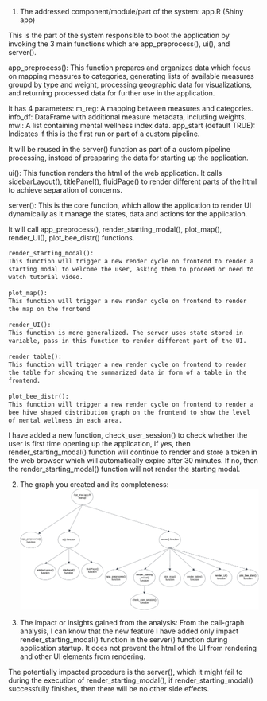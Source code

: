 1) The addressed component/module/part of the system:
app.R (Shiny app)

This is the part of the system responsible to boot the application by invoking the 3 main functions which are app_preprocess(), ui(), and server().

app_preprocess():
This function prepares and organizes data which focus on mapping measures to categories, generating lists of available measures groupd by type and weight, processing geographic data for visualizations, and returning processed data for further use in the application.

It has 4 parameters:
m_reg: A mapping between measures and categories.
info_df: DataFrame with additional measure metadata, including weights.
mwi: A list containing mental wellness index data.
app_start (default TRUE): Indicates if this is the first run or part of a custom pipeline.

It will be reused in the server() function as part of a custom pipeline processing, instead of preaparing the data for starting up the application.

ui():
This function renders the html of the web application. It calls sidebarLayout(), titlePanel(), fluidPage() to render different parts of the html to achieve separation of concerns.

server():
This is the core function, which allow the application to render UI dynamically as it manage the states, data and actions for the application.

It will call app_preprocess(), render_starting_modal(), plot_map(), render_UI(), plot_bee_distr() functions.

    render_starting_modal():
    This function will trigger a new render cycle on frontend to render a starting modal to welcome the user, asking them to proceed or need to watch tutorial video.

    plot_map():
    This function will trigger a new render cycle on frontend to render the map on the frontend

    render_UI():
    This function is more generalized. The server uses state stored in variable, pass in this function to render different part of the UI.

    render_table():
    This function will trigger a new render cycle on frontend to render the table for showing the summarized data in form of a table in the frontend.

    plot_bee_distr():
    This function will trigger a new render cycle on frontend to render a bee hive shaped distribution graph on the frontend to show the level of mental wellness in each area.


I have added a new function, check_user_session() to check whether the user is first time opening up the application, 
    if yes, then render_starting_modal() function will continue to render and store a token in the web browser which will automatically expire after 30 minutes.
    If no, then the render_starting_modal() function will not render the starting modal.

2) The graph you created and its completeness:
![Call-graph for app.R](/call-graph/call-graph.jpeg)

3) The impact or insights gained from the analysis:
From the call-graph analysis, I can know that the new feature I have added only impact render_starting_modal() function in the server() function during application startup. It does not prevent the html of the UI from rendering and other UI elements from rendering.

The potentially impacted procedure is the server(), which it might fail to during the execution of render_starting_modal(), if render_starting_modal() successfully finishes, then there will be no other side effects.